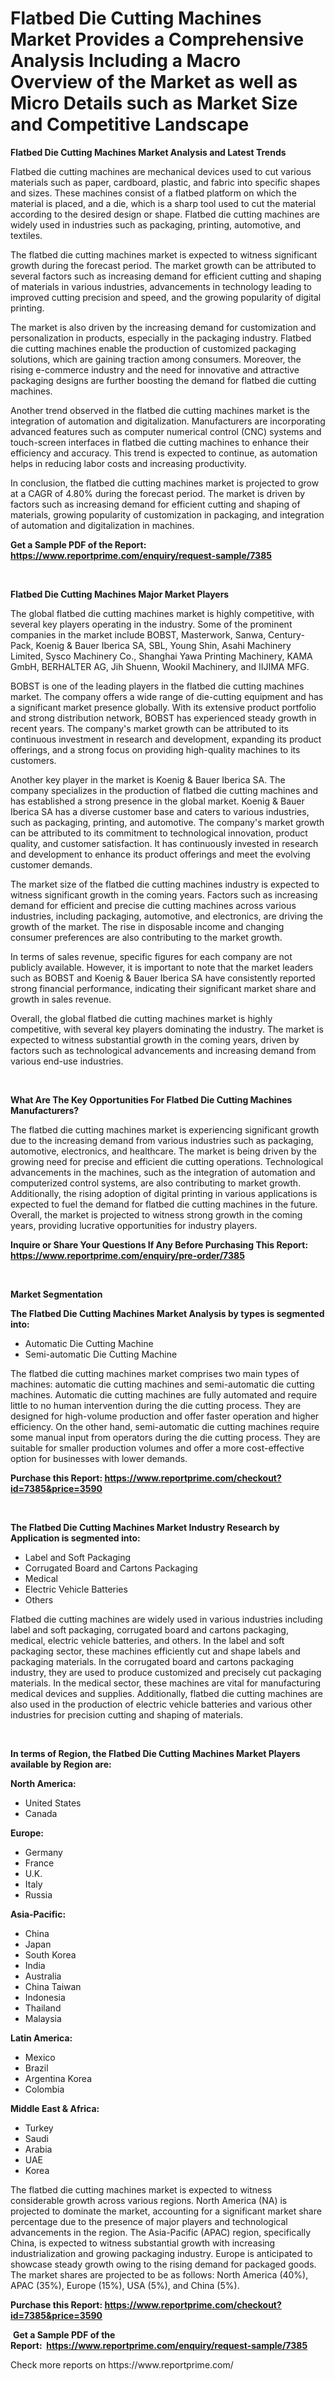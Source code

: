 <p><h1>Flatbed Die Cutting Machines Market Provides a Comprehensive Analysis Including a Macro Overview of the Market as well as Micro Details such as Market Size and Competitive Landscape</h1></p><p><strong>Flatbed Die Cutting Machines Market Analysis and Latest Trends</strong></p>
<p><p>Flatbed die cutting machines are mechanical devices used to cut various materials such as paper, cardboard, plastic, and fabric into specific shapes and sizes. These machines consist of a flatbed platform on which the material is placed, and a die, which is a sharp tool used to cut the material according to the desired design or shape. Flatbed die cutting machines are widely used in industries such as packaging, printing, automotive, and textiles.</p><p>The flatbed die cutting machines market is expected to witness significant growth during the forecast period. The market growth can be attributed to several factors such as increasing demand for efficient cutting and shaping of materials in various industries, advancements in technology leading to improved cutting precision and speed, and the growing popularity of digital printing.</p><p>The market is also driven by the increasing demand for customization and personalization in products, especially in the packaging industry. Flatbed die cutting machines enable the production of customized packaging solutions, which are gaining traction among consumers. Moreover, the rising e-commerce industry and the need for innovative and attractive packaging designs are further boosting the demand for flatbed die cutting machines.</p><p>Another trend observed in the flatbed die cutting machines market is the integration of automation and digitalization. Manufacturers are incorporating advanced features such as computer numerical control (CNC) systems and touch-screen interfaces in flatbed die cutting machines to enhance their efficiency and accuracy. This trend is expected to continue, as automation helps in reducing labor costs and increasing productivity.</p><p>In conclusion, the flatbed die cutting machines market is projected to grow at a CAGR of 4.80% during the forecast period. The market is driven by factors such as increasing demand for efficient cutting and shaping of materials, growing popularity of customization in packaging, and integration of automation and digitalization in machines.</p></p>
<p><strong>Get a Sample PDF of the Report:&nbsp; <a href="https://www.reportprime.com/enquiry/request-sample/7385">https://www.reportprime.com/enquiry/request-sample/7385</a></strong></p>
<p>&nbsp;</p>
<p><strong>Flatbed Die Cutting Machines Major Market Players</strong></p>
<p><p>The global flatbed die cutting machines market is highly competitive, with several key players operating in the industry. Some of the prominent companies in the market include BOBST, Masterwork, Sanwa, Century-Pack, Koenig & Bauer Iberica SA, SBL, Young Shin, Asahi Machinery Limited, Sysco Machinery Co., Shanghai Yawa Printing Machinery, KAMA GmbH, BERHALTER AG, Jih Shuenn, Wookil Machinery, and IIJIMA MFG.</p><p>BOBST is one of the leading players in the flatbed die cutting machines market. The company offers a wide range of die-cutting equipment and has a significant market presence globally. With its extensive product portfolio and strong distribution network, BOBST has experienced steady growth in recent years. The company's market growth can be attributed to its continuous investment in research and development, expanding its product offerings, and a strong focus on providing high-quality machines to its customers.</p><p>Another key player in the market is Koenig & Bauer Iberica SA. The company specializes in the production of flatbed die cutting machines and has established a strong presence in the global market. Koenig & Bauer Iberica SA has a diverse customer base and caters to various industries, such as packaging, printing, and automotive. The company's market growth can be attributed to its commitment to technological innovation, product quality, and customer satisfaction. It has continuously invested in research and development to enhance its product offerings and meet the evolving customer demands.</p><p>The market size of the flatbed die cutting machines industry is expected to witness significant growth in the coming years. Factors such as increasing demand for efficient and precise die cutting machines across various industries, including packaging, automotive, and electronics, are driving the growth of the market. The rise in disposable income and changing consumer preferences are also contributing to the market growth.</p><p>In terms of sales revenue, specific figures for each company are not publicly available. However, it is important to note that the market leaders such as BOBST and Koenig & Bauer Iberica SA have consistently reported strong financial performance, indicating their significant market share and growth in sales revenue.</p><p>Overall, the global flatbed die cutting machines market is highly competitive, with several key players dominating the industry. The market is expected to witness substantial growth in the coming years, driven by factors such as technological advancements and increasing demand from various end-use industries.</p></p>
<p>&nbsp;</p>
<p><strong>What Are The Key Opportunities For Flatbed Die Cutting Machines Manufacturers?</strong></p>
<p><p>The flatbed die cutting machines market is experiencing significant growth due to the increasing demand from various industries such as packaging, automotive, electronics, and healthcare. The market is being driven by the growing need for precise and efficient die cutting operations. Technological advancements in the machines, such as the integration of automation and computerized control systems, are also contributing to market growth. Additionally, the rising adoption of digital printing in various applications is expected to fuel the demand for flatbed die cutting machines in the future. Overall, the market is projected to witness strong growth in the coming years, providing lucrative opportunities for industry players.</p></p>
<p><strong>Inquire or Share Your Questions If Any Before Purchasing This Report: <a href="https://www.reportprime.com/enquiry/pre-order/7385">https://www.reportprime.com/enquiry/pre-order/7385</a></strong></p>
<p>&nbsp;</p>
<p><strong>Market Segmentation</strong></p>
<p><strong>The Flatbed Die Cutting Machines Market Analysis by types is segmented into:</strong></p>
<p><ul><li>Automatic Die Cutting Machine</li><li>Semi-automatic Die Cutting Machine</li></ul></p>
<p><p>The flatbed die cutting machines market comprises two main types of machines: automatic die cutting machines and semi-automatic die cutting machines. Automatic die cutting machines are fully automated and require little to no human intervention during the die cutting process. They are designed for high-volume production and offer faster operation and higher efficiency. On the other hand, semi-automatic die cutting machines require some manual input from operators during the die cutting process. They are suitable for smaller production volumes and offer a more cost-effective option for businesses with lower demands.</p></p>
<p><strong>Purchase this Report:&nbsp;<a href="https://www.reportprime.com/checkout?id=7385&price=3590">https://www.reportprime.com/checkout?id=7385&price=3590</a></strong></p>
<p>&nbsp;</p>
<p><strong>The Flatbed Die Cutting Machines Market Industry Research by Application is segmented into:</strong></p>
<p><ul><li>Label and Soft Packaging</li><li>Corrugated Board and Cartons Packaging</li><li>Medical</li><li>Electric Vehicle Batteries</li><li>Others</li></ul></p>
<p><p>Flatbed die cutting machines are widely used in various industries including label and soft packaging, corrugated board and cartons packaging, medical, electric vehicle batteries, and others. In the label and soft packaging sector, these machines efficiently cut and shape labels and packaging materials. In the corrugated board and cartons packaging industry, they are used to produce customized and precisely cut packaging materials. In the medical sector, these machines are vital for manufacturing medical devices and supplies. Additionally, flatbed die cutting machines are also used in the production of electric vehicle batteries and various other industries for precision cutting and shaping of materials.</p></p>
<p>&nbsp;</p>
<p><strong>In terms of Region, the Flatbed Die Cutting Machines Market Players available by Region are:</strong></p>
<p>
    <p> <strong> North America: </strong>
        <ul>
            <li>United States</li>
            <li>Canada</li>
        </ul>
        </p> 
    <p> <strong> Europe: </strong>
        <ul>
            <li>Germany</li>
            <li>France</li>
            <li>U.K.</li>
            <li>Italy</li>
            <li>Russia</li>
        </ul>
        </p> 
    <p> <strong> Asia-Pacific: </strong>
        <ul>
            <li>China</li>
            <li>Japan</li>
            <li>South Korea</li>
            <li>India</li>
            <li>Australia</li>
            <li>China Taiwan</li>
            <li>Indonesia</li>
            <li>Thailand</li>
            <li>Malaysia</li>
        </ul>
        </p> 
    <p> <strong> Latin America: </strong>
        <ul>
            <li>Mexico</li>
            <li>Brazil</li>
            <li>Argentina Korea</li>
            <li>Colombia</li>
        </ul>
        </p> 
    <p> <strong> Middle East & Africa: </strong>
        <ul>
            <li>Turkey</li>
            <li>Saudi</li>
            <li>Arabia</li>
            <li>UAE</li>
            <li>Korea</li>
        </ul>
    </p>
    </p>
<p><p>The flatbed die cutting machines market is expected to witness considerable growth across various regions. North America (NA) is projected to dominate the market, accounting for a significant market share percentage due to the presence of major players and technological advancements in the region. The Asia-Pacific (APAC) region, specifically China, is expected to witness substantial growth with increasing industrialization and growing packaging industry. Europe is anticipated to showcase steady growth owing to the rising demand for packaged goods. The market shares are projected to be as follows: North America (40%), APAC (35%), Europe (15%), USA (5%), and China (5%).</p></p>
<p><strong>Purchase this Report: <a href="https://www.reportprime.com/checkout?id=7385&price=3590">https://www.reportprime.com/checkout?id=7385&price=3590</a></strong></p>
<p>&nbsp;<strong>Get a Sample PDF of the Report:&nbsp;&nbsp;<a href="https://www.reportprime.com/enquiry/request-sample/7385">https://www.reportprime.com/enquiry/request-sample/7385</a></strong></p>
<p><strong></strong></p>
<p>Check more reports on https://www.reportprime.com/</p>